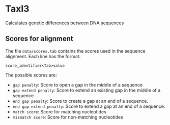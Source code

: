 # TaxI3
Calculates genetic differences between DNA sequences

## Scores for alignment
The file `data/scores.tab` contains the scores used in the sequence alignment.
Each line has the format:
```
score_identifier<Tab>value
```

The possible scores are:
* `gap penalty`: Score to open a gap in the middle of a sequence
* `gap extend penalty`: Score to extend an existing gap in the middle of a sequence
* `end gap penalty`: Score to create a gap at an end of a sequence.
* `end gap extend penalty`: Score to extend a gap at an end of a sequence.
* `match score`: Score for matching nucleotides
* `mismatch score`: Score for non-matching nucleotides
